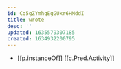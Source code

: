 ```yaml
---
id: Cq5gZYmhqEgGUxr6HMddI
title: wrote
desc: ''
updated: 1635579307185
created: 1634932200795
---
```




- [[p.instanceOf]] [[c.Pred.Activity]]
